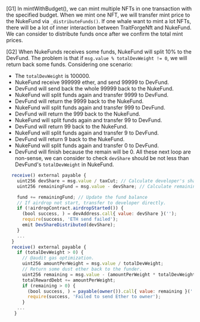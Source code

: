 [G1] In mintWithBudget(), we can mint multiple NFTs in one transaction with the specified budget. When we mint one NFT, we will transfer mint price to the NukeFund via `_distributeFunds()`. If one whale want to mint a lot NFTs, there will be a lot of inner interaction between TraitForgeNft and NukeFund. We can consider to distribute funds once after we confirm the total mint prices.

[G2] When NukeFunds receives some funds, NukeFund will split 10% to the DevFund. 
The problem is that if `msg.value % totalDevWeight != 0`, we will return back some funds. 
Considering one scenario:
- The `totalDevWeight` is 100000. 
- NukeFund receive 999999 ether, and send 99999 to DevFund.
- DevFund will send back the whole 99999 back to the NukeFund.
- NukeFund will split funds again and transfer 9999 to DevFund.
- DevFund will return the 9999 back to the NukeFund.
- NukeFund will split funds again and transfer 999 to DevFund.
- DevFund will return the 999 back to the NukeFund.
- NukeFund will split funds again and transfer 99 to DevFund.
- DevFund will return 99 back to the NukeFund.
- NukeFund will split funds again and transfer 9 to DevFund.
- DevFund will return 9 back to the NukeFund.
- NukeFund will split funds again and transfer 0 to DevFund.
- DevFund will finish because the remain will be 0.
All these next loop are non-sense, we can consider to check `devShare` should be not less than DevFund's `totalDevWeight` in NukeFund.
```javascript
  receive() external payable {
    uint256 devShare = msg.value / taxCut; // Calculate developer's share (10%)
    uint256 remainingFund = msg.value - devShare; // Calculate remaining funds to add to the fund

    fund += remainingFund; // Update the fund balance
    // If airdrop not start, transfer to developer directly.
    if (!airdropContract.airdropStarted()) {
      (bool success, ) = devAddress.call{ value: devShare }('');
      require(success, 'ETH send failed');
      emit DevShareDistributed(devShare);
    }
    ...
  }
  receive() external payable {
    if (totalDevWeight > 0) {
      // @audit gas optimization.
      uint256 amountPerWeight = msg.value / totalDevWeight;
      // Return some dust ether back to the funder.
      uint256 remaining = msg.value - (amountPerWeight * totalDevWeight);
      totalRewardDebt += amountPerWeight;
      if (remaining > 0) {
        (bool success, ) = payable(owner()).call{ value: remaining }('');
        require(success, 'Failed to send Ether to owner');
      } 
    ...
   }
``` 